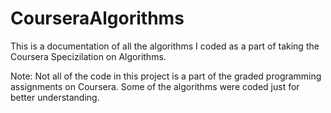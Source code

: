 # CourseraAlgorithms

This is a documentation of all the algorithms I coded as a part of taking the Coursera Specizilation on Algorithms.

Note: Not all of the code in this project is a part of the graded programming assignments on Coursera. Some of the algorithms were coded just for better understanding.
